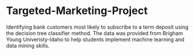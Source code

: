 # Targeted-Marketing-Project
Identifying bank customers most likely to subscribe to a term deposit using the decision tree classifier method. The data was provided from Brigham Young Univeristy-Idaho to help students implement machine learning and data mining skills.
